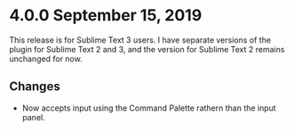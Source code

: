 # 4.0.0  September 15, 2019

This release is for Sublime Text 3 users. I have separate versions of the plugin for Sublime Text 2 and 3, and the version for Sublime Text 2 remains unchanged for now.

## Changes

* Now accepts input using the Command Palette rathern than the input panel.

